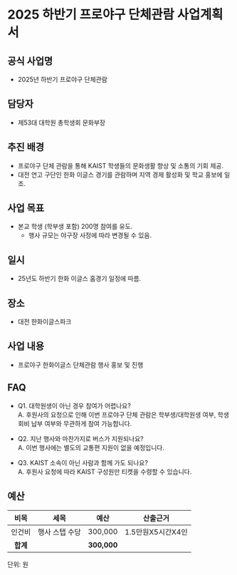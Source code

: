 2025 하반기 프로야구 단체관람 사업계획서
===

## 공식 사업명
-   2025년 하반기 프로야구 단체관람
    

## 담당자
-   제53대 대학원 총학생회 문화부장
    

## 추진 배경
-   프로야구 단체 관람을 통해 KAIST 학생들의 문화생활 향상 및 소통의 기회 제공.
-   대전 연고 구단인 한화 이글스 경기를 관람하며 지역 경제 활성화 및 학교 홍보에 일조.
    

## 사업 목표
-   본교 학생 (학부생 포함) 200명 참여를 유도.
	- 행사 규모는 야구장 사정에 따라 변경될 수 있음.
    
## 일시
-   25년도 하반기 한화 이글스 홈경기 일정에 따름.
    
## 장소
-   대전 한화이글스파크
    
## 사업 내용
-   프로야구 한화이글스 단체관람 행사 홍보 및 진행

## FAQ
-   Q1. 대학원생이 아닌 경우 참여가 어렵나요?  
    A. 후원사의 요청으로 인해 이번 프로야구 단체 관람은 학부생/대학원생 여부, 학생회비 납부 여부와 무관하게 참여 가능합니다.
    
-   Q2. 지난 행사와 마찬가지로 버스가 지원되나요?  
    A. 이번 행사에는 별도의 교통편 지원이 없을 예정입니다.
    
-   Q3. KAIST 소속이 아닌 사람과 함께 가도 되나요?  
    A. 후원사 요청에 따라 KAIST 구성원만 티켓을 수령할 수 있습니다.
    

## 예산

|  **비목** |   **세목**   | **예산** | **산출근거** |
|:----------:|:------------:|:--------:|:--------:|
| 인건비 | 행사 스탭 수당 | 300,000 | 1.5만원X5시간X4인 |
|   **합계**  |              | **300,000**|  |

단위: 원
